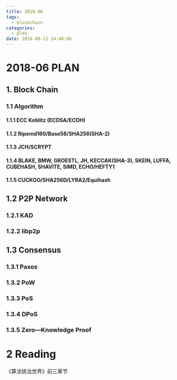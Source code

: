 ```yaml
---
title: 2018-06
tags:
  - blockchain
categories:
  - plan
date: 2018-06-12 14:48:06
---
```


# 2018-06 PLAN

## 1. Block Chain

### 1.1 Algorithm

#### 1.1.1 ECC Koblitz (ECDSA/ECDH)

#### 1.1.2 Ripemd160/Base58/SHA256(SHA-2)

#### 1.1.3 JCH/SCRYPT

#### 1.1.4 BLAKE, BMW, GROESTL, JH, KECCAK(SHA-3), SKEIN, LUFFA, CUBEHASH, SHAVITE, SIMD, ECHO/HEFTY1

#### 1.1.5 CUCKOO/SHA256D/LYRA2/Equihash

## 1.2 P2P Network

### 1.2.1 KAD

### 1.2.2 libp2p

## 1.3 Consensus

### 1.3.1 Paxos

### 1.3.2 PoW

### 1.3.3 PoS

### 1.3.4 DPoS

### 1.3.5 Zero—Knowledge Proof

# 2 Reading

《算法统治世界》前三章节